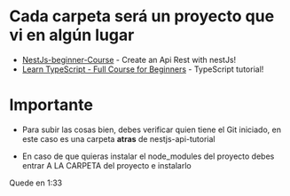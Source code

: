 # Cada carpeta será un proyecto que vi en algún lugar


- [NestJs-beginner-Course] - Create an Api Rest with nestJs!
- [Learn TypeScript - Full Course for Beginners] - TypeScript tutorial!


# Importante

* Para subir las cosas bien, debes verificar quien tiene el Git iniciado, en este caso es una carpeta **atras** de nestjs-api-tutorial

* En caso de que quieras instalar el node_modules del proyecto debes entrar A LA CARPETA del proyecto e instalarlo



Quede en 1:33









[NestJs-beginner-Course]: <https://www.youtube.com/watch?v=GHTA143_b-s>
[Learn TypeScript - Full Course for Beginners]: <https://www.youtube.com/watch?v=gp5H0Vw39yw>